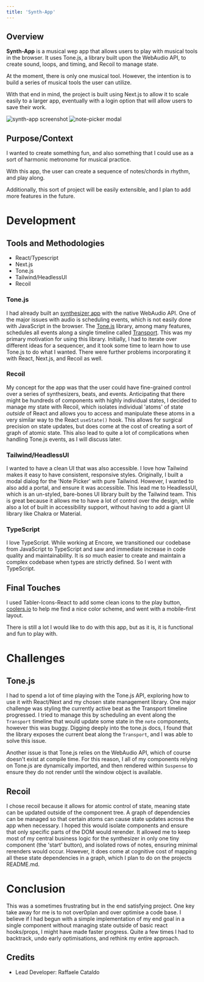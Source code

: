 ```yaml
---
title: 'Synth-App'
---
```


## Overview

**Synth-App** is a musical wep app that allows users 
to play with musical tools in the browser.
It uses Tone.js, a library built upon the WebAudio API,
to create sound, loops, and timing,
and Recoil to manage state. 

At the moment, there is only one musical tool.
However, the intention is to build a series 
of musical tools the user can utilize.

With that end in mind, 
the project is built using Next.js
to allow it to scale easily to a larger app,
eventually with a login option that 
will allow users to save their work.

![synth-app screenshot](/synth-app-1.png)
![note-picker modal](/synth-app-2.png)

## Purpose/Context
I wanted to create something fun,
and also something that I could use
as a sort of harmonic metronome for 
musical practice.

With this app, the user can create a sequence
of notes/chords in rhythm, and play along.

Additionally, this sort of project will
be easily extensible, and I plan to add more
features in the future.

# Development

## Tools and Methodologies

- React/Typescript
- Next.js
- Tone.js
- Tailwind/HeadlessUI
- Recoil

### Tone.js
I had already built an [synthesizer app](https://farmeroy.github.io/Noise-Machine/) with the native WebAudio API.
One of the major issues with audio is scheduling events,
which is not easily done with JavaScript in the browser.
The [Tone.js](https://tonejs.github.io/) library, among many features, 
schedules all events along a single timeline called [Transport](https://tonejs.github.io/docs/14.7.77/Transport).
This was my primary motivation for using this library.
Initially, I had to iterate over 
different ideas for a sequencer,
and it took some time to learn how to use
Tone.js to do what I wanted. There were
further problems incorporating it with 
React, Next.js, and Recoil as well. 

### Recoil
My concept for the app was that the user could
have fine-grained control over a series of 
synthesizers, beats, and events. 
Anticipating that there might be hundreds of components 
with highly individual states,
I decided to manage my state with Recoil,
which isolates individual 'atoms' of state 
*outside* of React and allows you to access
and manipulate these atoms in a very similar way
to the React `useState()`  hook.
This allows for surgical precision on state updates,
but does come at the cost of creating a sort
of graph of atomic state.
This also lead to quite a lot of complications 
when handling Tone.js events, as I will discuss later.

### Tailwind/HeadlessUI
I wanted to have a clean UI that was also accessible.
I love how Tailwind makes it easy to have consistent,
responsive styles.
Originally, I built a modal dialog for the 'Note Picker' 
with pure Tailwind. 
However, I wanted to also add a portal, 
and ensure it was accessible. 
This lead me to HeadlessUI, 
which is an un-styled, bare-bones
UI library built by the Tailwind team.
This is great because it allows me to have a lot of control
over the design, while also a lot of built in accessibility
support, without having to add a giant UI library like Chakra or Material.

### TypeScript
I love TypeScript. While working at Encore,
we transitioned our codebase from JavaScript to TypeScript 
and saw and immediate increase in code quality and maintainability.
It is *so* much easier to create and maintain a complex codebase
when types are strictly defined. 
So I went with TypeScript. 

## Final Touches
I used Tabler-Icons-React to add some clean icons to the play button,
[coolers.io](https://coolors.co/) to help me find a nice color scheme,
and went with a mobile-first layout.

There is still a lot I would like to do with this app, 
but as it is, it is functional and fun to play with.

# Challenges
## Tone.js
I had to spend a lot of time playing with the Tone.js API,
exploring how to use it with React/Next and my chosen state management library.
One major challenge was styling the currently active beat as the Transport timeline
progressed.
I tried to manage this by scheduling an event along the `Transport` timeline
that would update some state in the `note` components,
however this was buggy. 
Digging deeply into the tone.js docs,
I found that the library exposes the current beat along the `Transport`,
and I was able to solve this issue.

Another issue is that Tone.js relies on the WebAudio API, 
which of course doesn't exist at compile time. 
For this reason, I all of my components relying on Tone.js are 
dynamically imported, and then rendered within `Suspense` 
to ensure they do not render until the window object is available.


## Recoil
I chose recoil because it allows for atomic control of state,
meaning state can be updated outside of the component tree.
A graph of dependencies can be managed so that certain atoms 
can cause state updates across the app when necessary.
I hoped this would isolate components and ensure that only
specific parts of the DOM would rerender.
It allowed me to keep most of my central business logic for the 
synthesizer in only one tiny component (the 'start' button), 
and isolated rows of notes, ensuring minimal rerenders would occur. 
However, it does come at cognitive cost of mapping all these 
state dependencies in a graph, which I plan to do on the projects README.md.

# Conclusion
This was a sometimes frustrating but in the end satisfying project.
One key take away for me is to not over0plan and over optimise a code base.
I believe if I had begun with a simple implementation of my end goal 
in a single component without managing state outside of basic react hooks/props,
I might have made faster progress. Quite a few times I had to backtrack,
undo early optimisations, and rethink my entire approach.


## Credits
- Lead Developer: Raffaele Cataldo

